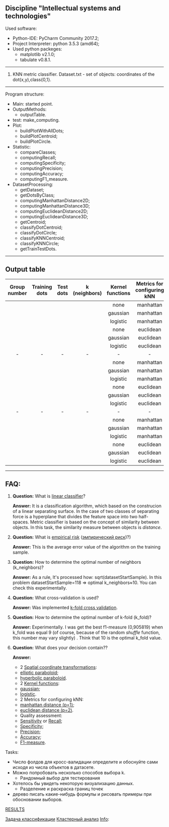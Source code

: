 Discipline "Intellectual systems and technologies"
---------------------------------------------------
Used software:
- Python-IDE: PyCharm Community 2017.2;
- Project Interpreter: python 3.5.3 (amd64);
- Used python packeges:
	- matplotlib v2.1.0;
	- tabulate v0.8.1.
--------------------------------------------------- 
1. KNN metric classifier.
  Dataset.txt - set of objects: coordinates of the dot(x,y),class{0,1}.
  ---
Program structure:
- Main: started point.
- OutputMethods:
	- outputTable.
- test:
	make_computing.
- Plot:
	- buildPlotWithAllDots;
	- buildPlotCentroid;
	- buildPlotCircle.
- Statistic:
	- compareClasses;
	- computingRecall;
	- computingSpecificity;
	- computingPrecision;
	- computingAccuracy;
	- computingF1_measure.
- DatasetProcessing:
	- getDataset;
	- getDotsByClass;
	- computingManhattanDistance2D;
	- computingManhattanDistance3D;
	- computingEuclideanDistance2D;
	- computingEuclideanDistance3D;
	- getCentroid;
	- classifyDotCentroid;
	- classifyDotCircle;
	- classifyKNNCentroid;
	- classifyKNNCircle;
	- getTrainTestDots.
 ---
Output table
 ---
| Group number | Training dots | Test dots | k (neighbors) | Kernel functions | Metrics for configuring kNN | Spatial coordinate transformations | F1-measure | Recall | Specificity | Precision | Accuracy |
|:---:|:---:|:---:|:---:|:---:|:---:|:---:|:---:|:---:|:---:|:---:|:---:|
| | | | | none | manhattan | none | | | | | |
| | | | | gaussian | manhattan | none | | | | | |
| | | | | logistic | manhattan | none | | | | | |
| | | | | none | euclidean | none | | | | | |
| | | | | gaussian | euclidean | none | | | | | |
| | | | | logistic | euclidean | none | | | | | |
|-|-|-|-|-|-|-|-|-|-|-|-|
| | | | | none | manhattan | elliptic | | | | | |
| | | | | gaussian | manhattan | elliptic | | | | | |
| | | | | logistic | manhattan | elliptic | | | | | |
| | | | | none | euclidean | elliptic | | | | | |
| | | | | gaussian | euclidean | elliptic | | | | | |
| | | | | logistic | euclidean | elliptic | | | | | |
|-|-|-|-|-|-|-|-|-|-|-|-|
| | | | | none | manhattan | hyperbolic | | | | | |
| | | | | gaussian | manhattan | hyperbolic | | | | | |
| | | | | logistic | manhattan | hyperbolic | | | | | |
| | | | | none | euclidean | hyperbolic | | | | | |
| | | | | gaussian | euclidean | hyperbolic | | | | | |
| | | | | logistic | euclidean | hyperbolic | | | | | |

 ---
FAQ:
 ---
1) **Question:**
   What is [linear classifier](https://en.wikipedia.org/wiki/Linear_classifier)?
   
   **Answer:**
   It is a classification algorithm, which based on the construcion of a linear separating surface. In the case of two classes of separating force is a hyperplane that divides the feature space into two half-spaces. Metric classifier is based on the concept of similarity between objects. In this task, the similarity measure between objects is *distance*.

2) **Question:**
   What is [empirical risk](https://en.wikipedia.org/wiki/Empirical_risk_minimization) ([эмпирический риск](http://www.machinelearning.ru/wiki/index.php?title=%D0%AD%D0%BC%D0%BF%D0%B8%D1%80%D0%B8%D1%87%D0%B5%D1%81%D0%BA%D0%B8%D0%B9_%D1%80%D0%B8%D1%81%D0%BA))?)
   
   **Answer:**
   This is the average error value of the algorithm on the training sample.

3) **Question:**
   How to determine the optimal number of neighbors (k_neighbors)?
   
   **Answer:**
   As a rule, lt's processed  how: sqrt(datasetStartSample). In this problem datasetStartSample=118 => optimal k_neighbors≈10. You can check this experimentally.

4) **Question:**
   What cross-validation is used?
   
   **Answer:**
   Was implemented [k-fold cross validation](https://en.wikipedia.org/wiki/Cross-validation_(statistics)#k-fold_cross-validation).

5) **Question:**
   How to determine the optimal number of k-fold (k_fold)?
   
   **Answer:**
   Experimentally. I was get the best f1-measure (0,905819) when k_fold was equal 9 (of course, because of the random *shuffle* function, this number may vary slightly) . Think that 10 is the optimal k_fold value.

6) **Question:**
   What does your decision contain??
   
   **Answer:** 
     - 2 [Spatial coordinate transformations](https://en.wikipedia.org/wiki/Paraboloid):
      - [elliptic paraboloid](https://en.wikipedia.org/wiki/Paraboloid#Elliptic_paraboloid);
      - [hyperbolic paraboloid](https://en.wikipedia.org/wiki/Paraboloid#Hyperbolic_paraboloid).
     - 2 [Kernel functions](https://en.wikipedia.org/wiki/Kernel_(statistics)):
      - [gaussian](https://en.wikipedia.org/wiki/Normal_distribution);
      - [logistic](https://en.wikipedia.org/wiki/Logistic_distribution).
     - 2 Metrics for configuring kNN:
      - [manhattan distance (p=1)](https://en.wikipedia.org/wiki/Taxicab_geometry);
      - [euclidean distance (p=2)](https://en.wikipedia.org/wiki/Euclidean_distance).
     - Quality assessment:
      - [Sensitivity](https://en.wikipedia.org/wiki/Sensitivity_and_specificity#Sensitivity) or [Recall](https://en.wikipedia.org/wiki/Precision_and_recall#Recall);
      - [Specificity](https://en.wikipedia.org/wiki/Sensitivity_and_specificity#Specificity);
      - [Precision](https://en.wikipedia.org/wiki/Precision_and_recall#Precision);
      - [Accuracy](https://en.wikipedia.org/wiki/Accuracy_and_precision);
      - [F1-measure](https://en.wikipedia.org/wiki/F1_score).

Tasks:
- Число фолдов для кросс-валидации определите и обоснуйте сами исходя из числа объектов в датасете.
- Можно попробовать несколько способов выбора k.
	- Рандомный выбор для тестирования
- Хотелось бы увидеть некоторую визуализацию данных.
	- Разделение и раскраска границ точек
- дерево
писать какие-нибудь формулы и рисовать примеры при обосновании выборов.

[RESULTS](https://docs.google.com/spreadsheets/d/1IkHaIzaHMTVHIrxbvIXl9kbQINCencgx8dtkAhNKXRw/edit#gid=0)

[Задача классификации](https://ru.wikipedia.org/wiki/%D0%97%D0%B0%D0%B4%D0%B0%D1%87%D0%B0_%D0%BA%D0%BB%D0%B0%D1%81%D1%81%D0%B8%D1%84%D0%B8%D0%BA%D0%B0%D1%86%D0%B8%D0%B8)
[Кластерный анализ](https://ru.wikipedia.org/wiki/%D0%9A%D0%BB%D0%B0%D1%81%D1%82%D0%B5%D1%80%D0%BD%D1%8B%D0%B9_%D0%B0%D0%BD%D0%B0%D0%BB%D0%B8%D0%B7)
[Info](https://github.com/flyingleafe/ML-Course-ITMO/blob/master/Homework.org):

